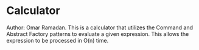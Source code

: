 # Calculator
Author: Omar Ramadan.
This is a calculator that utilizes the Command and Abstract Factory patterns to evaluate a given expression. This allows the expression to be processed in O(n) time.
